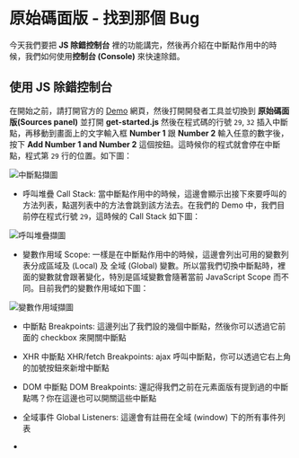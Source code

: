 
# 原始碼面版 - 找到那個 Bug
今天我們要把 **JS 除錯控制台** 裡的功能講完，然後再介紹在中斷點作用中的時候，我們如何使用**控制台 (Console)** 來快速除錯。

## 使用 JS 除錯控制台
在開始之前，請打開官方的 [Demo](https://googlechrome.github.io/devtools-samples/debug-js/get-started) 網頁，然後打開開發者工具並切換到 **原始碼面版(Sources panel)** 並打開 **get-started.js** 然後在程式碼的行號 `29`, `32` 插入中斷點，再移動到畫面上的文字輸入框 **Number 1** 跟 **Number 2** 輸入任意的數字後，按下 **Add Number 1 and Number 2** 這個按鈕。這時候你的程式就會停在中斷點，程式第 `29` 行的位置。如下圖：

![中斷點擷圖]()

- 呼叫堆疊 Call Stack: 當中斷點作用中的時候，這邊會顯示出接下來要呼叫的方法列表，點選列表中的方法會跳到該方法去。在我們的 Demo 中，我們目前停在程式行號 `29`，這時候的 Call Stack 如下圖：

![呼叫堆疊擷圖]()

- 變數作用域 Scope: 一樣是在中斷點作用中的時候，這邊會列出可用的變數列表分成區域及 (Local) 及 全域 (Global) 變數。所以當我們切換中斷點時，裡面的變數就會跟著變化，特別是區域變數會隨著當前 JavaScript Scope 而不同。目前我們的變數作用域如下圖：

![變數作用域擷圖]()

- 中斷點 Breakpoints: 這邊列出了我們設的幾個中斷點，然後你可以透過它前面的 checkbox 來開關中斷點

- XHR 中斷點 XHR/fetch Breakpoints: ajax 呼叫中斷點，你可以透過它右上角的加號按鈕來新增中斷點

- DOM 中斷點 DOM Breakpoints: 還記得我們之前在元素面版有提到過的中斷點嗎？你在這邊也可以開關這些中斷點

- 全域事件 Global Listeners: 這邊會有註冊在全域 (window) 下的所有事件列表

- 


